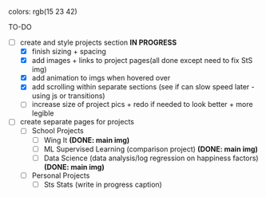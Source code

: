 colors: rgb(15 23 42)

TO-DO
- [ ] create and style projects section **IN PROGRESS**
  - [x] finish sizing + spacing
  - [x] add images + links to project pages(all done except need to fix StS img)
  - [x] add animation to imgs when hovered over
  - [x] add scrolling within separate sections (see if can slow speed later - using js or transitions)
  - [ ] increase size of project pics + redo if needed to look better + more legible
- [ ] create separate pages for projects 
  - [ ] School Projects
    - [ ] Wing It **(DONE: main img)**
    - [ ] ML Supervised Learning (comparison project) **(DONE: main img)**
    - [ ] Data Science (data analysis/log regression on happiness factors) **(DONE: main img)**
  - [ ] Personal Projects
    - [ ] Sts Stats (write in progress caption)